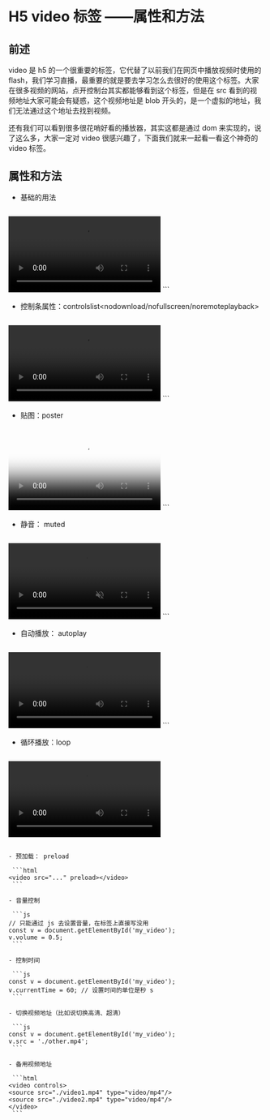 # H5 video 标签 ——属性和方法

## 前述

video 是 h5 的一个很重要的标签，它代替了以前我们在网页中播放视频时使用的flash，我们学习直播，最重要的就是要去学习怎么去很好的使用这个标签。大家在很多视频的网站，点开控制台其实都能够看到这个标签，但是在 src 看到的视频地址大家可能会有疑惑，这个视频地址是 blob 开头的，是一个虚拟的地址，我们无法通过这个地址去找到视频。

还有我们可以看到很多很花哨好看的播放器，其实这都是通过 dom 来实现的，说了这么多，大家一定对 video 很感兴趣了，下面我们就来一起看一看这个神奇的 video 标签。

## 属性和方法

- 基础的用法

    ```html
<video src="./video.mp4" controls></video>
    ```

- 控制条属性：controlslist<nodownload/nofullscreen/noremoteplayback>

    ```html
<video src="./video.mp4" controls controlslist="nodownload"></video>
    ```

- 贴图：poster

    ```html
<video src="./video.mp4" controls poster="./poster.jpg"></video>
    ```

- 静音： muted

    ```html
<video src="..." muted controls></video>
    ```

- 自动播放： autoplay

    ```html
<video src="..." autoplay></video>
    ```

- 循环播放：loop

   ```html
<video src="..." loop></video>
   ```

- 预加载： preload

    ```html
<video src="..." preload></video>
    ```

- 音量控制

    ```js
// 只能通过 js 去设置音量，在标签上直接写没用
const v = document.getElementById('my_video');
v.volume = 0.5;
    ```

- 控制时间

    ```js
const v = document.getElementById('my_video');
v.currentTime = 60; // 设置时间的单位是秒 s
    ```

- 切换视频地址（比如说切换高清、超清）

    ```js
const v = document.getElementById('my_video');
v.src = './other.mp4';
    ```

- 备用视频地址

    ```html
<video controls>
  <source src="./video1.mp4" type="video/mp4"/>
  <source src="./video2.mp4" type="video/mp4"/>
</video>
    ```

